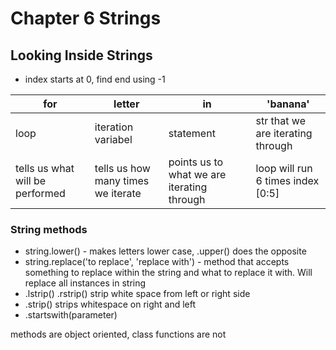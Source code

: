 # Chapter 6 Strings

## Looking Inside Strings
- index starts at 0, find end using -1

| for | letter | in | 'banana'|
|-----|--------|----|---------|
|loop | iteration variabel| statement | str that we are iterating through|
| tells us what will be performed | tells us how many times we iterate | points us to what we are iterating through | loop will run 6 times index [0:5] |

### String methods

- string.lower() - makes letters lower case, .upper() does the opposite
- string.replace('to replace', 'replace with') - method that accepts something to replace within the string and what to replace it with. Will replace all instances in string
- .lstrip() .rstrip() strip white space from left or right side
- .strip() strips whitespace on right and left
- .startswith(parameter) 



methods are object oriented, class functions are not


